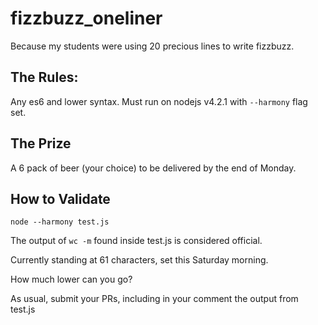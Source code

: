 # fizzbuzz_oneliner
Because my students were using 20 precious lines to write fizzbuzz.  

## The Rules: 
Any es6 and lower syntax.  Must run on nodejs v4.2.1 with `--harmony` flag set. 

## The Prize
A 6 pack of beer (your choice) to be delivered by the end of Monday.

## How to Validate

`node --harmony test.js`

The output of `wc -m` found inside test.js is considered official. 

Currently standing at 61 characters, set this Saturday morning.

How much lower can you go? 

As usual, submit your PRs, including in your comment the output from test.js 
